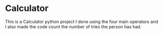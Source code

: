 # Calculator
This is a Calculator python project I done using the four main operators and I also made the code count the number of tries the person has had.
